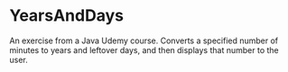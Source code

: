 # YearsAndDays
An exercise from a Java Udemy course. Converts a specified number of minutes to years and leftover days, and then displays that number to the user.
